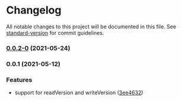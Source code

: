 # Changelog

All notable changes to this project will be documented in this file. See [standard-version](https://github.com/conventional-changelog/standard-version) for commit guidelines.

### [0.0.2-0](https://github.com/MapColonies/standard-version-update-openapi3-version/compare/v0.0.1...v0.0.2-0) (2021-05-24)

### 0.0.1 (2021-05-12)


### Features

* support for readVersion and writeVersion ([3ee4632](https://github.com/MapColonies/standard-version-update-openapi3-version/commit/3ee463212767b4485a39526d5d1c894c6a03c719))
